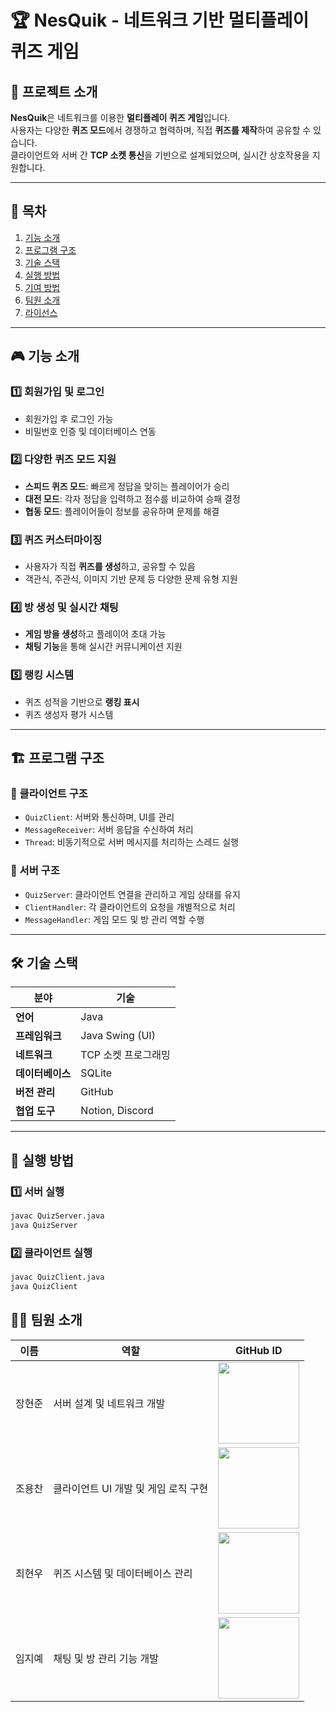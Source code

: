 # 🏆 NesQuik - 네트워크 기반 멀티플레이 퀴즈 게임

## 📌 프로젝트 소개
**NesQuik**은 네트워크를 이용한 **멀티플레이 퀴즈 게임**입니다.  
사용자는 다양한 **퀴즈 모드**에서 경쟁하고 협력하며, 직접 **퀴즈를 제작**하여 공유할 수 있습니다.  
클라이언트와 서버 간 **TCP 소켓 통신**을 기반으로 설계되었으며, 실시간 상호작용을 지원합니다.

---

## 📜 목차
1. [기능 소개](#-기능-소개)
2. [프로그램 구조](#-프로그램-구조)
3. [기술 스택](#-기술-스택)
4. [실행 방법](#-실행-방법)
5. [기여 방법](#-기여-방법)
6. [팀원 소개](#-팀원-소개)
7. [라이선스](#-라이선스)

---

## 🎮 기능 소개
### 1️⃣ 회원가입 및 로그인
- 회원가입 후 로그인 가능
- 비밀번호 인증 및 데이터베이스 연동

### 2️⃣ 다양한 퀴즈 모드 지원
- **스피드 퀴즈 모드**: 빠르게 정답을 맞히는 플레이어가 승리
- **대전 모드**: 각자 정답을 입력하고 점수를 비교하여 승패 결정
- **협동 모드**: 플레이어들이 정보를 공유하며 문제를 해결

### 3️⃣ 퀴즈 커스터마이징
- 사용자가 직접 **퀴즈를 생성**하고, 공유할 수 있음
- 객관식, 주관식, 이미지 기반 문제 등 다양한 문제 유형 지원

### 4️⃣ 방 생성 및 실시간 채팅
- **게임 방을 생성**하고 플레이어 초대 가능
- **채팅 기능**을 통해 실시간 커뮤니케이션 지원

### 5️⃣ 랭킹 시스템
- 퀴즈 성적을 기반으로 **랭킹 표시**
- 퀴즈 생성자 평가 시스템

---

## 🏗 프로그램 구조

### 🔹 클라이언트 구조
- `QuizClient`: 서버와 통신하며, UI를 관리
- `MessageReceiver`: 서버 응답을 수신하여 처리
- `Thread`: 비동기적으로 서버 메시지를 처리하는 스레드 실행

### 🔹 서버 구조
- `QuizServer`: 클라이언트 연결을 관리하고 게임 상태를 유지
- `ClientHandler`: 각 클라이언트의 요청을 개별적으로 처리
- `MessageHandler`: 게임 모드 및 방 관리 역할 수행

---

## 🛠 기술 스택

| 분야 | 기술 |
|------|------|
| **언어** | Java |
| **프레임워크** | Java Swing (UI) |
| **네트워크** | TCP 소켓 프로그래밍 |
| **데이터베이스** | SQLite |
| **버전 관리** | GitHub |
| **협업 도구** | Notion, Discord |

---

## 🚀 실행 방법
### 1️⃣ 서버 실행
```sh
javac QuizServer.java
java QuizServer
```

### 2️⃣ 클라이언트 실행
```sh
javac QuizClient.java
java QuizClient
```

## 👨‍💻 팀원 소개

| 이름 | 역할 | GitHub ID |
|------|------|-----------|
| 장현준 | 서버 설계 및 네트워크 개발 | [<img src="https://avatars.githubusercontent.com/buzz0331" width="130" height="130">](https://github.com/buzz0331) |
| 조용찬 | 클라이언트 UI 개발 및 게임 로직 구현 | [<img src="https://avatars.githubusercontent.com/YongChanCho" width="130" height="130">](https://github.com/YongChanCho) |
| 최현우 | 퀴즈 시스템 및 데이터베이스 관리 | [<img src="https://avatars.githubusercontent.com/wohyunchoi" width="130" height="130">](https://github.com/wohyunchoi) |
| 임지예 | 채팅 및 방 관리 기능 개발 | [<img src="https://avatars.githubusercontent.com/ljyljy020202" width="130" height="130">](https://github.com/ljyljy020202) |
